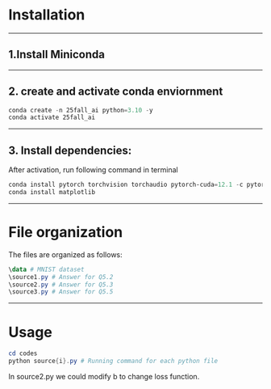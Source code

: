 # Installation

---

## 1.Install Miniconda

---

## 2. create and activate conda enviornment

```powershell
conda create -n 25fall_ai python=3.10 -y
conda activate 25fall_ai
```

---

## 3. Install dependencies:

After activation, run following command in terminal

```powershell
conda install pytorch torchvision torchaudio pytorch-cuda=12.1 -c pytorch -c nvidia
conda install matplotlib
```
---

# File organization

The files are organized as follows:

```powershell
\data # MNIST dataset
\source1.py # Answer for Q5.2
\source2.py # Answer for Q5.3
\source3.py # Answer for Q5.5
```

---
# Usage
```powershell
cd codes
python source{i}.py # Running command for each python file
```
In source2.py we could modify b to change loss function.




